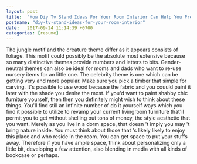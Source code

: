 ```yaml
---
layout: post
title:  "How Diy Tv Stand Ideas For Your Room Interior Can Help You Predict the Future"
postname: "diy-tv-stand-ideas-for-your-room-interior"
date:   2017-09-24 11:14:39 +0700
categories: [resume]
---
```

The jungle motif and the creature theme differ as it appears consists of foliage. This motif could possibly be the absolute most extensive because so many distinctive themes provide numbers and letters to bits. Gender-neutral themes can also be ideal for moms and dads who want to re-use nursery items for an little one. The celebrity theme is one which can be getting very and more popular. Make sure you pick a timber that simple for carving. It's possible to use wood because the fabric and you couuld paint it later with the shade you desire the most. If you'd want to paint shabby chic furniture yourself, then then you definitely might wish to think about these things. You'll find still an infinite number of do it yourself ways which you find it possible to utilize to revamp your current livingroom furniture that'll permit you to get without shelling out tons of money, the style aesthetic that you want. Merely as you live in a dorm space, that doesn 't imply you may 't bring nature inside. You must think about those that 's likely likely to enjoy this place and who reside in the room. You can get space to put your stuffs away. Therefore if you have ample space, think about personalizing only a little bit, developing a few attention, also blending in media with all kinds of bookcase or perhaps.
